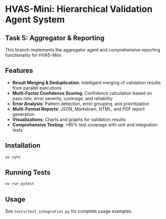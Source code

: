 # HVAS-Mini: Hierarchical Validation Agent System

## Task 5: Aggregator & Reporting

This branch implements the aggregator agent and comprehensive reporting functionality for HVAS-Mini.

## Features

- **Result Merging & Deduplication**: Intelligent merging of validation results from parallel executions
- **Multi-Factor Confidence Scoring**: Confidence calculation based on pass rate, error severity, coverage, and reliability
- **Error Analysis**: Pattern detection, error grouping, and prioritization
- **Multi-Format Reports**: JSON, Markdown, HTML, and PDF report generation
- **Visualizations**: Charts and graphs for validation results
- **Comprehensive Testing**: >85% test coverage with unit and integration tests

## Installation

```bash
uv sync
```

## Running Tests

```bash
uv run pytest
```

## Usage

See `tests/test_integration.py` for complete usage examples.
